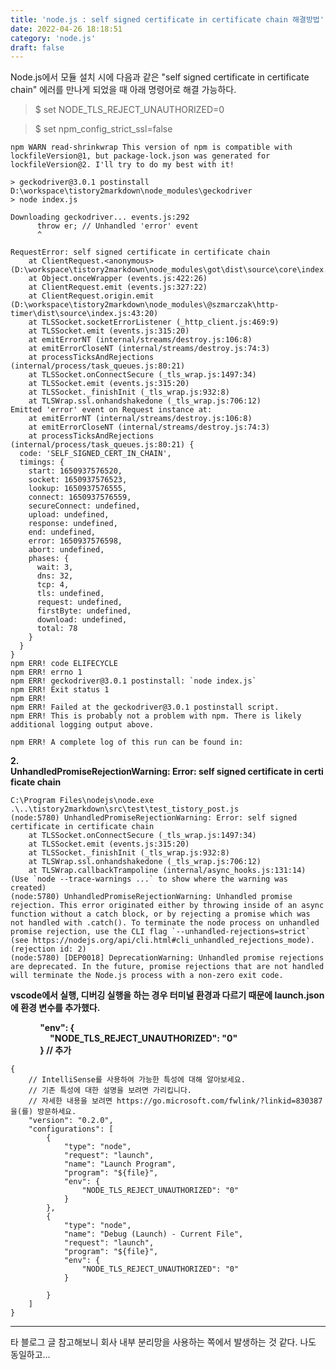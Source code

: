```yaml
---
title: 'node.js : self signed certificate in certificate chain 해결방법'
date: 2022-04-26 18:18:51
category: 'node.js'
draft: false
---
```


Node.js에서 모듈 설치 시에 다음과 같은 "self signed certificate in certificate chain" 에러를 만나게 되었을 때 아래 명령어로 해결 가능하다. 

> $ set NODE\_TLS\_REJECT\_UNAUTHORIZED=0

> $ set npm\_config\_strict\_ssl=false

    npm WARN read-shrinkwrap This version of npm is compatible with lockfileVersion@1, but package-lock.json was generated for lockfileVersion@2. I'll try to do my best with it!
    
    > geckodriver@3.0.1 postinstall D:\workspace\tistory2markdown\node_modules\geckodriver
    > node index.js
    
    Downloading geckodriver... events.js:292
          throw er; // Unhandled 'error' event
          ^
    
    RequestError: self signed certificate in certificate chain
        at ClientRequest.<anonymous> (D:\workspace\tistory2markdown\node_modules\got\dist\source\core\index.js:956:111)
        at Object.onceWrapper (events.js:422:26)
        at ClientRequest.emit (events.js:327:22)
        at ClientRequest.origin.emit (D:\workspace\tistory2markdown\node_modules\@szmarczak\http-timer\dist\source\index.js:43:20)
        at TLSSocket.socketErrorListener (_http_client.js:469:9)
        at TLSSocket.emit (events.js:315:20)
        at emitErrorNT (internal/streams/destroy.js:106:8)
        at emitErrorCloseNT (internal/streams/destroy.js:74:3)
        at processTicksAndRejections (internal/process/task_queues.js:80:21)
        at TLSSocket.onConnectSecure (_tls_wrap.js:1497:34)
        at TLSSocket.emit (events.js:315:20)
        at TLSSocket._finishInit (_tls_wrap.js:932:8)
        at TLSWrap.ssl.onhandshakedone (_tls_wrap.js:706:12)
    Emitted 'error' event on Request instance at:
        at emitErrorNT (internal/streams/destroy.js:106:8)
        at emitErrorCloseNT (internal/streams/destroy.js:74:3)
        at processTicksAndRejections (internal/process/task_queues.js:80:21) {
      code: 'SELF_SIGNED_CERT_IN_CHAIN',
      timings: {
        start: 1650937576520,
        socket: 1650937576523,
        lookup: 1650937576555,
        connect: 1650937576559,
        secureConnect: undefined,
        upload: undefined,
        response: undefined,
        end: undefined,
        error: 1650937576598,
        abort: undefined,
        phases: {
          wait: 3,
          dns: 32,
          tcp: 4,
          tls: undefined,
          request: undefined,
          firstByte: undefined,
          download: undefined,
          total: 78
        }
      }
    }
    npm ERR! code ELIFECYCLE
    npm ERR! errno 1
    npm ERR! geckodriver@3.0.1 postinstall: `node index.js`
    npm ERR! Exit status 1
    npm ERR!
    npm ERR! Failed at the geckodriver@3.0.1 postinstall script.
    npm ERR! This is probably not a problem with npm. There is likely additional logging output above.
    
    npm ERR! A complete log of this run can be found in:

**2\. UnhandledPromiseRejectionWarning: Error: self signed certificate in certificate chain**

    C:\Program Files\nodejs\node.exe .\..\tistory2markdown\src\test\test_tistory_post.js
    (node:5780) UnhandledPromiseRejectionWarning: Error: self signed certificate in certificate chain
        at TLSSocket.onConnectSecure (_tls_wrap.js:1497:34)
        at TLSSocket.emit (events.js:315:20)
        at TLSSocket._finishInit (_tls_wrap.js:932:8)
        at TLSWrap.ssl.onhandshakedone (_tls_wrap.js:706:12)
        at TLSWrap.callbackTrampoline (internal/async_hooks.js:131:14)
    (Use `node --trace-warnings ...` to show where the warning was created)
    (node:5780) UnhandledPromiseRejectionWarning: Unhandled promise rejection. This error originated either by throwing inside of an async function without a catch block, or by rejecting a promise which was not handled with .catch(). To terminate the node process on unhandled promise rejection, use the CLI flag `--unhandled-rejections=strict` (see https://nodejs.org/api/cli.html#cli_unhandled_rejections_mode). (rejection id: 2)
    (node:5780) [DEP0018] DeprecationWarning: Unhandled promise rejections are deprecated. In the future, promise rejections that are not handled will terminate the Node.js process with a non-zero exit code.

**vscode에서 실행, 디버깅 실행을 하는 경우 터미널 환경과 다르기 때문에 launch.json 에 환경 변수를 추가했다.** 

  
            **"env": {**  
                **"NODE\_TLS\_REJECT\_UNAUTHORIZED": "0"**  
            **} // 추가**

    {
        // IntelliSense를 사용하여 가능한 특성에 대해 알아보세요.
        // 기존 특성에 대한 설명을 보려면 가리킵니다.
        // 자세한 내용을 보려면 https://go.microsoft.com/fwlink/?linkid=830387을(를) 방문하세요.
        "version": "0.2.0",
        "configurations": [
            {
                "type": "node",
                "request": "launch",
                "name": "Launch Program",
                "program": "${file}",
                "env": {
                    "NODE_TLS_REJECT_UNAUTHORIZED": "0"
                }
            },
            {
                "type": "node",
                "name": "Debug (Launch) - Current File",
                "request": "launch",
                "program": "${file}",
                "env": {
                    "NODE_TLS_REJECT_UNAUTHORIZED": "0"
                }
                
            }
        ]
    }

* * *

타 블로그 글 참고해보니 회사 내부 분리망을 사용하는 쪽에서 발생하는 것 같다. 나도 동일하고...
